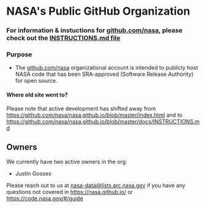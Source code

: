 # NASA's Public GitHub Organization

### **For information & instuctions for [github.com/nasa](https://github.com/nasa), please check out the [INSTRUCTIONS.md file](https://github.com/nasa/nasa.github.io/blob/master/docs/INSTRUCTIONS.md)**

### Purpose
- The [github.com/nasa](https://github.com/nasa/) organizational account is intended to publicly host NASA code that has been SRA-approved (Software Release Authority) for open source. 

#### Where old site went to?
Please note that active development has shifted away from https://github.com/nasa/nasa.github.io/blob/master/index.html and to https://github.com/nasa/nasa.github.io/blob/master/docs/INSTRUCTIONS.md

## Owners
We currently have two active owners in the org:
+ Justin Gosses

Please reach out to us at nasa-data@lists.arc.nasa.gov if you have any questions not covered in https://nasa.github.io/ or https://code.nasa.gov/#/guide
